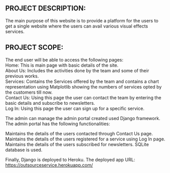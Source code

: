 ## PROJECT DESCRIPTION:
The main purpose of this website is to provide a platform for the users to get a single website where the users can avail various visual effects services. 

## PROJECT SCOPE:
The end user will be able to access the following pages:\
Home: This is main page with basic details of the site.\
About Us: Includes the activities done by the team and some of their previous works.\
Services: Contains the Services offered by the team and contains a chart representation using Matplotlib showing the numbers of services opted by the customers till now.\
Contact Us: Using this page the user can contact the team by entering the basic details and subscribe to newsletters.\
Log In: Using this page the user can sign up for a specific service.

The admin can manage the admin portal created used Django framework. The admin portal has the following functionalities:

Maintains the details of the users contacted through Contact Us page.
Maintains the details of the users registered for a service using Log In page.
Maintains the details of the users subscribed for newsletters.
SQLite database is used.

Finally, Django is deployed to Heroku.
The deployed app URL: https://outsourceservice.herokuapp.com/
